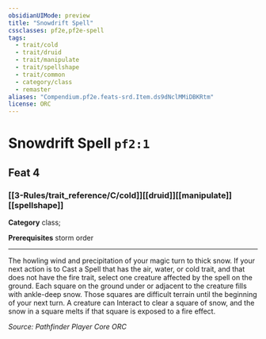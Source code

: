```yaml
---
obsidianUIMode: preview
title: "Snowdrift Spell"
cssclasses: pf2e,pf2e-spell
tags:
  - trait/cold
  - trait/druid
  - trait/manipulate
  - trait/spellshape
  - trait/common
  - category/class
  - remaster
aliases: "Compendium.pf2e.feats-srd.Item.ds9dNclMMiDBKRtm"
license: ORC
---
```

# Snowdrift Spell `pf2:1`
## Feat 4
### [[3-Rules/trait_reference/C/cold]][[druid]][[manipulate]][[spellshape]]

**Category** class; 



**Prerequisites** storm order
* * *
The howling wind and precipitation of your magic turn to thick snow. If your next action is to Cast a Spell that has the air, water, or cold trait, and that does not have the fire trait, select one creature affected by the spell on the ground. Each square on the ground under or adjacent to the creature fills with ankle-deep snow. Those squares are difficult terrain until the beginning of your next turn. A creature can Interact to clear a square of snow, and the snow in a square melts if that square is exposed to a fire effect.

*Source: Pathfinder Player Core*
*ORC*